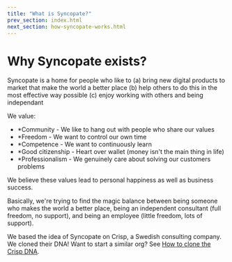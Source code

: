 ```yaml
---
title: "What is Syncopate?"
prev_section: index.html
next_section: how-syncopate-works.html
---
```


Why Syncopate exists?
========================================

Syncopate is a home for people who like to
(a) bring new digital products to market that make the world a better place
(b) help others to do this in the most effective way possible
(c) enjoy working with others and being independant

We value:

-   \*Community - We like to hang out with people who share our values
-   \*Freedom - We want to control our own time
-   \*Competence - We want to continuously learn
-   \*Good citizenship - Heart over wallet (money isn't the main thing in life)
-   \*Professionalism - We genuinely care about solving our customers problems

We believe these values lead to personal happiness as well as business success.

Basically, we're trying to find the magic balance between being someone who makes the world a better place, being an independent consultant (full freedom, no support), and being an employee (little freedom, lots of support).

We based the idea of Syncopate on Crisp, a Swedish consulting company. We cloned their DNA! Want to start a similar org? See [How to clone the Crisp DNA](how-to-copy.html).
